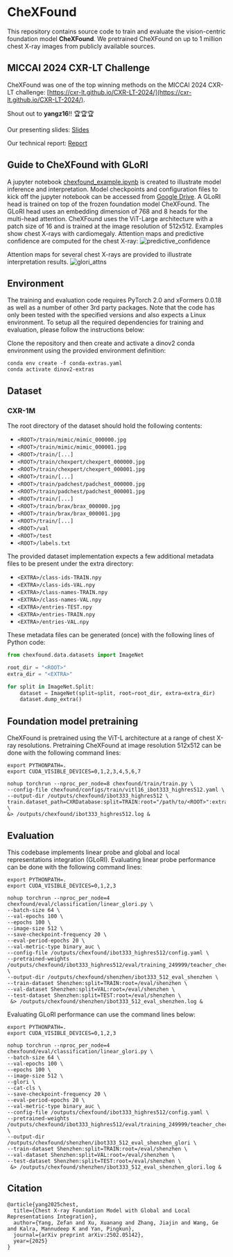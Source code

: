 # CheXFound

This repository contains source code to train and evaluate the vision-centric foundation model **CheXFound**. 
We pretrained CheXFound on up to 1 million chest X-ray images from publicly available sources. 

## MICCAI 2024 CXR-LT Challenge
CheXFound was one of the top winning methods on the MICCAI 2024 CXR-LT challenge: [https://cxr-lt.github.io/CXR-LT-2024/](https://cxr-lt.github.io/CXR-LT-2024/). 

Shout out to **yangz16**!! :trophy::trophy::trophy:

Our presenting slides: [Slides](https://drive.google.com/file/d/1DLCSEO8MODc_a3rHpr5jzz3ykNlavABL/view?usp=drive_link)

Our technical report: [Report](https://drive.google.com/file/d/1ISPUlEIRB2dsjnFvH5nDQzByx6z7cA9W/view?usp=drive_link)

## Guide to CheXFound with GLoRI

A jupyter notebook [chexfound_example.ipynb](./notebooks/chexfound_example.ipynb)  is created to illustrate model inference and interpretation.
Model checkpoints and configuration files to kick off the jupyter notebook can be accessed from [Google Drive](https://drive.google.com/drive/folders/1GX2BWbujuVABtVpSZ4PTBykGULzrw806?usp=sharing).
A GLoRI head is trained on top of the frozen foundation model CheXFound.
The GLoRI head uses an embedding dimension of 768 and 8 heads for the multi-head attention.
CheXFound uses the ViT-Large architecture with a patch size of 16 and is trained at the image resolution of 512x512.
Examples show chest X-rays with cardiomegaly. Attention maps and predictive confidence are computed for the chest X-ray:
![predictive_confidence](/notebooks/predictive_confidence.png)

Attention maps for several chest X-rays are provided to illustrate interpretation results.
![glori_attns](/notebooks/glori_attns.png)

## Environment
The training and evaluation code requires PyTorch 2.0 and xFormers 0.0.18 as well as a number of other 3rd party packages. 
Note that the code has only been tested with the specified versions and also expects a Linux environment. 
To setup all the required dependencies for training and evaluation, please follow the instructions below:

Clone the repository and then create and activate a dinov2 conda environment using the provided environment definition:
```commandline
conda env create -f conda-extras.yaml
conda activate dinov2-extras
```
## Dataset
### CXR-1M
The root directory of the dataset should hold the following contents:
- `<ROOT>/train/mimic/mimic_000000.jpg`
- `<ROOT>/train/mimic/mimic_000001.jpg`
- `<ROOT>/train/[...]`
- `<ROOT>/train/chexpert/chexpert_000000.jpg`
- `<ROOT>/train/chexpert/chexpert_000001.jpg`
- `<ROOT>/train/[...]`
- `<ROOT>/train/padchest/padchest_000000.jpg`
- `<ROOT>/train/padchest/padchest_000001.jpg`
- `<ROOT>/train/[...]`
- `<ROOT>/train/brax/brax_000000.jpg`
- `<ROOT>/train/brax/brax_000001.jpg`
- `<ROOT>/train/[...]`
- `<ROOT>/val`
- `<ROOT>/test`
- `<ROOT>/labels.txt`

The provided dataset implementation expects a few additional metadata files to be present under the extra directory:
- `<EXTRA>/class-ids-TRAIN.npy`
- `<EXTRA>/class-ids-VAL.npy`
- `<EXTRA>/class-names-TRAIN.npy`
- `<EXTRA>/class-names-VAL.npy`
- `<EXTRA>/entries-TEST.npy`
- `<EXTRA>/entries-TRAIN.npy`
- `<EXTRA>/entries-VAL.npy`

These metadata files can be generated (once) with the following lines of Python code:

```python
from chexfound.data.datasets import ImageNet

root_dir = "<ROOT>"
extra_dir = "<EXTRA>"

for split in ImageNet.Split:
    dataset = ImageNet(split=split, root=root_dir, extra=extra_dir)
    dataset.dump_extra()
```

## Foundation model pretraining
CheXFound is pretrained using the ViT-L architecture at a range of chest X-ray resolutions.
Pretraining CheXFound at image resolution 512x512 can be done with the following command lines:
```commandline
export PYTHONPATH=.
export CUDA_VISIBLE_DEVICES=0,1,2,3,4,5,6,7

nohup torchrun --nproc_per_node=8 chexfound/train/train.py \
--config-file chexfound/configs/train/vitl16_ibot333_highres512.yaml \
--output-dir /outputs/chexfound/ibot333_highres512 \
train.dataset_path=CXRDatabase:split=TRAIN:root="/path/to/<ROOT>":extra="/path/to/<EXTRA>" \
&> /outputs/chexfound/ibot333_highres512.log &
```

## Evaluation
This codebase implements linear probe and global and local representations integration (GLoRI).
Evaluating linear probe performance can be done with the following command lines:
```commandline
export PYTHONPATH=.
export CUDA_VISIBLE_DEVICES=0,1,2,3

nohup torchrun --nproc_per_node=4 chexfound/eval/classification/linear_glori.py \
--batch-size 64 \
--val-epochs 100 \
--epochs 100 \
--image-size 512 \
--save-checkpoint-frequency 20 \
--eval-period-epochs 20 \
--val-metric-type binary_auc \
--config-file /outputs/chexfound/ibot333_highres512/config.yaml \
--pretrained-weights /outputs/chexfound/ibot333_highres512/eval/training_249999/teacher_checkpoint.pth \
--output-dir /outputs/chexfound/shenzhen/ibot333_512_eval_shenzhen \
--train-dataset Shenzhen:split=TRAIN:root=/eval/shenzhen \
--val-dataset Shenzhen:split=VAL:root=/eval/shenzhen \
--test-dataset Shenzhen:split=TEST:root=/eval/shenzhen \
 &> /outputs/chexfound/shenzhen/ibot333_512_eval_shenzhen.log &
```

Evaluating GLoRI performance can use the command lines below:
```commandline
export PYTHONPATH=.
export CUDA_VISIBLE_DEVICES=0,1,2,3

nohup torchrun --nproc_per_node=4 chexfound/eval/classification/linear_glori.py \
--batch-size 64 \
--val-epochs 100 \
--epochs 100 \
--image-size 512 \
--glori \
--cat-cls \
--save-checkpoint-frequency 20 \
--eval-period-epochs 20 \
--val-metric-type binary_auc \
--config-file /outputs/chexfound/ibot333_highres512/config.yaml \
--pretrained-weights /outputs/chexfound/ibot333_highres512/eval/training_249999/teacher_checkpoint.pth \
--output-dir /outputs/chexfound/shenzhen/ibot333_512_eval_shenzhen_glori \
--train-dataset Shenzhen:split=TRAIN:root=/eval/shenzhen \
--val-dataset Shenzhen:split=VAL:root=/eval/shenzhen \
--test-dataset Shenzhen:split=TEST:root=/eval/shenzhen \
 &> /outputs/chexfound/shenzhen/ibot333_512_eval_shenzhen_glori.log &
```

## Citation
```
@article{yang2025chest,
  title={Chest X-ray Foundation Model with Global and Local Representations Integration},
  author={Yang, Zefan and Xu, Xuanang and Zhang, Jiajin and Wang, Ge and Kalra, Mannudeep K and Yan, Pingkun},
  journal={arXiv preprint arXiv:2502.05142},
  year={2025}
}
```
